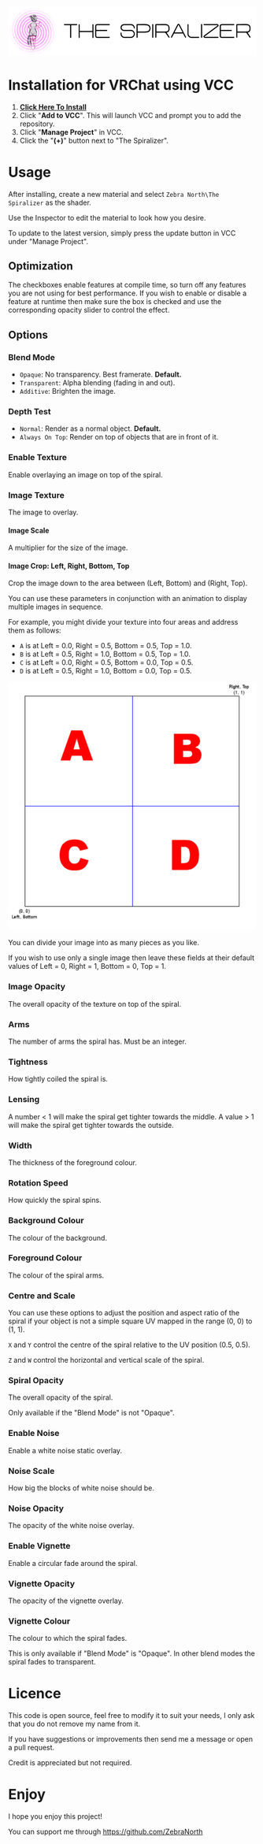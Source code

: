 ![The Spiralizer](./Website/banner.png)

# Installation for VRChat using VCC

1. **[Click Here To Install](https://zebranorth.github.io/TheSpiralizer/)**
2. Click "**Add to VCC**".  This will launch VCC and prompt you to add the repository.
3. Click "**Manage Project**" in VCC.
4. Click the "**(+)**" button next to "The Spiralizer".

# Usage

After installing, create a new material and select `Zebra North\The Spiralizer` as the shader.

Use the Inspector to edit the material to look how you desire.

To update to the latest version, simply press the update button in VCC under "Manage Project".

## Optimization

The checkboxes enable features at compile time, so turn off any features you are not using for best performance.  If you wish to enable or disable a feature at runtime then make sure the box is checked and use the corresponding opacity slider to control the effect.

## Options

### Blend Mode

- `Opaque`: No transparency. Best framerate. **Default.**
- `Transparent`: Alpha blending (fading in and out).
- `Additive`: Brighten the image.

### Depth Test

- `Normal`: Render as a normal object.  **Default.**
- `Always On Top`: Render on top of objects that are in front of it.

### Enable Texture

Enable overlaying an image on top of the spiral.

### Image Texture

The image to overlay.

#### Image Scale

A multiplier for the size of the image.

#### Image Crop: Left, Right, Bottom, Top

Crop the image down to the area between (Left, Bottom) and (Right, Top).

You can use these parameters in conjunction with an animation to display multiple images in sequence.

For example, you might divide your texture into four areas and address them as follows:

- `A` is at Left = 0.0, Right = 0.5, Bottom = 0.5, Top = 1.0.
- `B` is at Left = 0.5, Right = 1.0, Bottom = 0.5, Top = 1.0.
- `C` is at Left = 0.0, Right = 0.5, Bottom = 0.0, Top = 0.5.
- `D` is at Left = 0.5, Right = 1.0, Bottom = 0.0, Top = 0.5.

![Texture Crop Example](./example.png)

You can divide your image into as many pieces as you like.

If you wish to use only a single image then leave these fields at their default values of Left = 0, Right = 1, Bottom = 0, Top = 1.

### Image Opacity

The overall opacity of the texture on top of the spiral.

### Arms

The number of arms the spiral has.  Must be an integer.

### Tightness

How tightly coiled the spiral is.

### Lensing

A number < 1 will make the spiral get tighter towards the middle.  A value > 1 will make the spiral get tighter towards the outside.

### Width

The thickness of the foreground colour.

### Rotation Speed

How quickly the spiral spins.

### Background Colour

The colour of the background.

### Foreground Colour

The colour of the spiral arms.

### Centre and Scale

You can use these options to adjust the position and aspect ratio of the spiral if your object is not a simple square UV mapped in the range (0, 0) to (1, 1).

`X` and `Y` control the centre of the spiral relative to the UV position (0.5, 0.5).

`Z` and `W` control the horizontal and vertical scale of the spiral.

### Spiral Opacity

The overall opacity of the spiral.

Only available if the "Blend Mode" is not "Opaque".

### Enable Noise

Enable a white noise static overlay.

### Noise Scale

How big the blocks of white noise should be.

### Noise Opacity

The opacity of the white noise overlay.

### Enable Vignette

Enable a circular fade around the spiral.

### Vignette Opacity

The opacity of the vignette overlay.

### Vignette Colour

The colour to which the spiral fades.

This is only available if "Blend Mode" is "Opaque".  In other blend modes the spiral fades to transparent.

# Licence

This code is open source, feel free to modify it to suit your needs, I only ask that you do not remove my name from it.

If you have suggestions or improvements then send me a message or open a pull request.

Credit is appreciated but not required.

# Enjoy

I hope you enjoy this project!

You can support me through https://github.com/ZebraNorth

